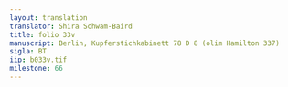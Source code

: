 ```yaml
---
layout: translation
translator: Shira Schwam-Baird
title: folio 33v
manuscript: Berlin, Kupferstichkabinett 78 D 8 (olim Hamilton 337)
sigla: BT
iip: b033v.tif
milestone: 66
---
```

